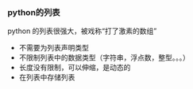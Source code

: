 ### python的列表 
python 的列表很强大，被戏称“打了激素的数组”

- 不需要为列表声明类型
- 不限制列表中的数据类型（字符串，浮点数，整型。。。）
- 长度没有限制，可以伸缩，是动态的
- 在列表中存储列表
